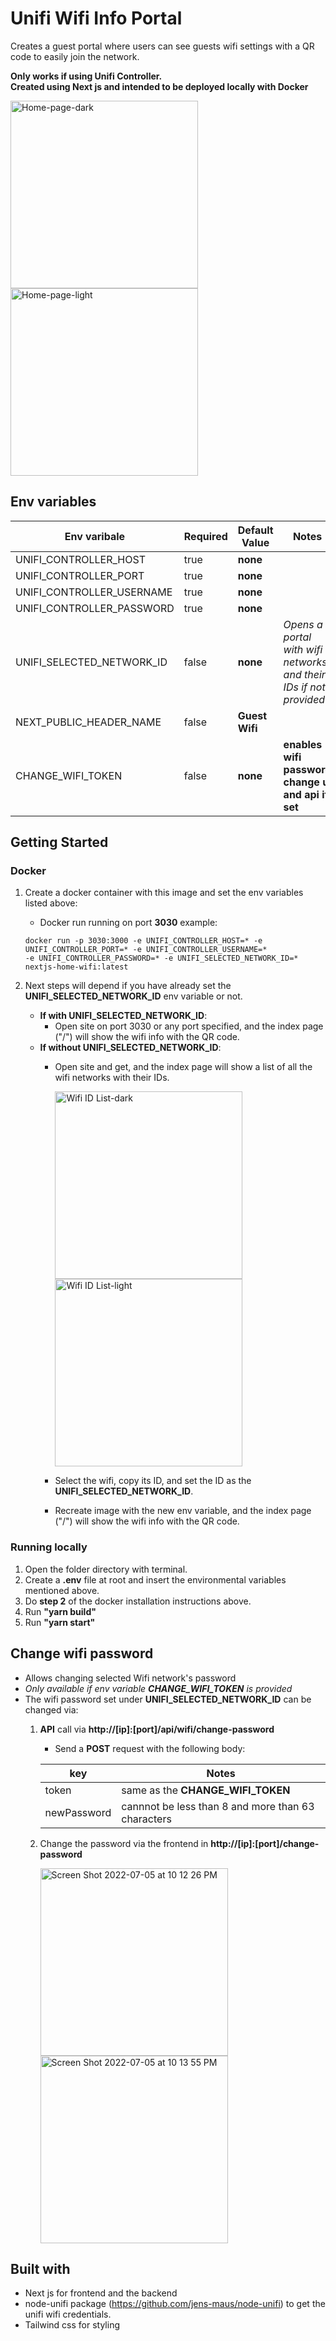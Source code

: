 # Unifi Wifi Info Portal
Creates a guest portal where users can see guests wifi settings with a QR code to easily join the network. 

**Only works if using Unifi Controller.**
<br>
**Created using Next js and intended to be deployed locally with Docker**


<img width="300" alt="Home-page-dark" src="https://user-images.githubusercontent.com/85386859/177271538-2034b43e-d491-4e78-a39d-fefa495bd0ca.png">              <img width="300" alt="Home-page-light" src="https://user-images.githubusercontent.com/85386859/177274460-f8f807e8-2b66-4917-b890-c2f3f37a7434.png">

## Env variables 
  | Env varibale  | Required | Default Value | Notes
  | ------------- | ------------- | ------------- | ------------- |
  | UNIFI_CONTROLLER_HOST  | true  | **none** | 
  | UNIFI_CONTROLLER_PORT  | true  | **none** |
  | UNIFI_CONTROLLER_USERNAME  | true  | **none** |
  | UNIFI_CONTROLLER_PASSWORD  | true  | **none** |
  | UNIFI_SELECTED_NETWORK_ID  | false  | **none** | *Opens a portal with wifi networks and their IDs if not provided*
  | NEXT_PUBLIC_HEADER_NAME  | false  | **Guest Wifi** | 
  | CHANGE_WIFI_TOKEN | false | **none** | **enables wifi password change ui and api if set**

## Getting Started

### Docker
1. Create a docker container with this image and set the env variables listed above: 
      * Docker run running on port **3030** example:
      ~~~~
      docker run -p 3030:3000 -e UNIFI_CONTROLLER_HOST=* -e UNIFI_CONTROLLER_PORT=* -e UNIFI_CONTROLLER_USERNAME=* 
      -e UNIFI_CONTROLLER_PASSWORD=* -e UNIFI_SELECTED_NETWORK_ID=* nextjs-home-wifi:latest
      ~~~~
      
2. Next steps will depend if you have already set the **UNIFI_SELECTED_NETWORK_ID** env variable or not.
    * **If with UNIFI_SELECTED_NETWORK_ID**: 
        * Open site on port 3030 or any port specified, and the index page ("/") will show the wifi info with the QR code.
    * **If without UNIFI_SELECTED_NETWORK_ID**: 
        * Open site and get, and the index page will show a list of all the wifi networks with their IDs.
        
          <img width="300" alt="Wifi ID List-dark" src="https://user-images.githubusercontent.com/85386859/177272225-e94074e5-5520-48f1-b814-75cf95136899.png"><img width="300" alt="Wifi ID List-light" src="https://user-images.githubusercontent.com/85386859/177274444-aef078a3-1676-4b92-a908-9c46f21f669b.png">


        * Select the wifi, copy its ID, and set the ID as the **UNIFI_SELECTED_NETWORK_ID**.
        * Recreate image with the new env variable, and the index page ("/") will show the wifi info with the QR code.
     
### Running locally 
1. Open the folder directory with terminal.
2. Create a **.env** file at root and insert the environmental variables mentioned above.
3. Do **step 2** of the docker installation instructions above.
4. Run **"yarn build"**
5. Run **"yarn start"**

## Change wifi password 
  * Allows changing selected Wifi network's password
  * *Only available if env variable **CHANGE_WIFI_TOKEN** is provided*
  * The wifi password set under **UNIFI_SELECTED_NETWORK_ID** can be changed via: 
    1. **API** call via **http://[ip]:[port]/api/wifi/change-password**
        * Send a **POST** request with the following body: 
      
      
         | key           |  Notes        |
         | ------------- | ------------- |
         | token         | same as the **CHANGE_WIFI_TOKEN**  |
         | newPassword   | cannnot be less than 8 and more than 63 characters
   
    2. Change the password via the frontend in **http://[ip]:[port]/change-password**
           
        <img width="300" alt="Screen Shot 2022-07-05 at 10 12 26 PM" src="https://user-images.githubusercontent.com/85386859/177348233-fe5bd915-8a38-48d5-b8a2-4cac053882ff.png"> <img width="300" alt="Screen Shot 2022-07-05 at 10 13 55 PM" src="https://user-images.githubusercontent.com/85386859/177348544-f726a7eb-25ea-4c00-89a8-3e1ba77ea703.png">

## Built with
  *  Next js for frontend and the backend
  *  node-unifi package (https://github.com/jens-maus/node-unifi) to get the unifi wifi credentials.
  * Tailwind css for styling

          
